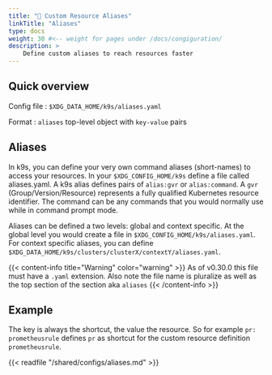 ```yaml
---
title: "🥸 Custom Resource Aliases"
linkTitle: "Aliases"
type: docs
weight: 30 #<-- weight for pages under /docs/congiguration/
description: >
    Define custom aliases to reach resources faster
---
```



## Quick overview

Config file
: `$XDG_DATA_HOME/k9s/aliases.yaml`

Format
: `aliases` top-level object with `key-value` pairs

## Aliases

In k9s, you can define your very own command aliases (short-names) to access your resources. In your `$XDG_CONFIG_HOME/k9s` define a file called aliases.yaml. A k9s alias defines pairs of `alias:gvr` or `alias:command`. A `gvr` (Group/Version/Resource) represents a fully qualified Kubernetes resource identifier. The command can be any commands that you would normally use while in command prompt mode.

Aliases can be defined a two levels: global and context specific. At the global level you would create a file in `$XDG_CONFIG_HOME/k9s/aliases.yaml`. For context specific aliases, you can define `$XDG_DATA_HOME/k9s/clusters/clusterX/contextY/aliases.yaml`.


{{< content-info title="Warning" color="warning" >}}
As of v0.30.0 this file must have a `.yaml` extension. Also note the file name is pluralize as well as the top section of the section aka `aliases`
{{< /content-info >}}

## Example

The key is always the shortcut, the value the resource. So for example `pr: prometheusrule` defines `pr` as shortcut for the custom resource definition `prometheusrule`.

{{< readfile "/shared/configs/aliases.md" >}}